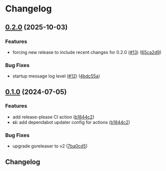 # Changelog

## [0.2.0](https://github.com/persona-id/squid-check/compare/v0.1.0...v0.2.0) (2025-10-03)


### Features

* forcing new release to include recent changes for 0.2.0 ([#13](https://github.com/persona-id/squid-check/issues/13)) ([65ca2d9](https://github.com/persona-id/squid-check/commit/65ca2d9f9aa673f237528aa8e1851379dd2aba96))


### Bug Fixes

* startup message log level ([#12](https://github.com/persona-id/squid-check/issues/12)) ([4bdc55a](https://github.com/persona-id/squid-check/commit/4bdc55a727db2a1f37d9c1d11e8a454e5b0207d3))

## [0.1.0](https://github.com/persona-id/squid-check/compare/v0.0.2...v0.1.0) (2024-07-05)


### Features

* add release-please CI action ([b1844c2](https://github.com/persona-id/squid-check/commit/b1844c28541474cbeb84877835de51859a8006aa))
* **ci:** add dependabot updater config for actions ([b1844c2](https://github.com/persona-id/squid-check/commit/b1844c28541474cbeb84877835de51859a8006aa))


### Bug Fixes

* upgrade goreleaser to v2 ([7ba0cd5](https://github.com/persona-id/squid-check/commit/7ba0cd5b3d9271c86034379f8c25c32f72975ca5))

## Changelog
